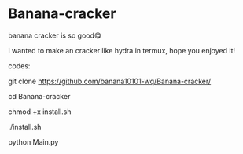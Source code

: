 # Banana-cracker

banana cracker is so good😋

i wanted to make an cracker like hydra in termux, hope you enjoyed it!

codes:

git clone https://github.com/banana10101-wq/Banana-cracker/

cd Banana-cracker

chmod +x install.sh

./install.sh

python Main.py


